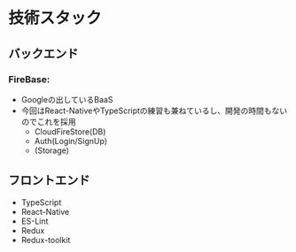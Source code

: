 # 技術スタック

## バックエンド
### FireBase: 
- Googleの出しているBaaS
- 今回はReact-NativeやTypeScriptの練習も兼ねているし、開発の時間もないのでこれを採用
    - CloudFireStore(DB)
    - Auth(Login/SignUp)
    - (Storage)

## フロントエンド
- TypeScript
- React-Native
- ES-Lint
- Redux
- Redux-toolkit 
